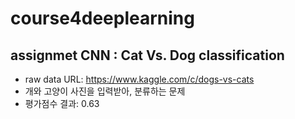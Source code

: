 # course4deeplearning


## assignmet CNN : Cat Vs. Dog classification
- raw data URL: https://www.kaggle.com/c/dogs-vs-cats
- 개와 고양이 사진을 입력받아, 분류하는 문제
- 평가점수 결과: 0.63


